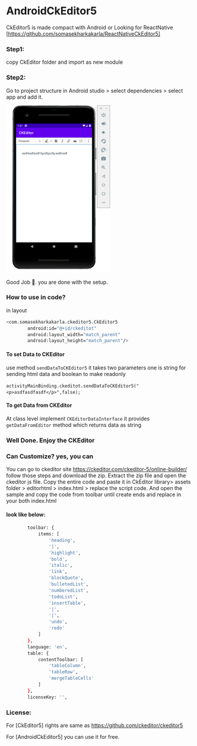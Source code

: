 # AndroidCkEditor5
CkEditor5 is made compact with Android
or Looking for ReactNative [https://github.com/somasekharkakarla/ReactNativeCkEditor5]

### Step1:
copy CkEditor folder and import as new module

### Step2:
Go to project structure in Android studio > select dependencies > select app and add it.


<img src="https://github.com/somasekharkakarla/AndroidCkEditor5/blob/master/Screenshot1.png" width="280" height="450">


Good Job 👏. you are done with the setup.

### How to use in code?

in layout

```sh
<com.somasekharkakarla.ckeditor5.CkEditor5
        android:id="@+id/ckeditot"
        android:layout_width="match_parent"
        android:layout_height="match_parent"/> 
```

#### To set Data to CKEditor
use method ```sendDataToCKEditor5``` it takes two parameters one is string for sending html data and boolean to make readonly

```activityMainBinding.ckeditot.sendDataToCKEditor5("<p>asdfasdfasdf</p>",false);```

#### To get Data from CKEditor

At class level implement  ```CKEditorDataInterface``` it provides ```getDataFromEditor``` method which returns data as string

### Well Done. Enjoy the CKEditor

### Can Customize? yes, you can

You can go to ckeditor site https://ckeditor.com/ckeditor-5/online-builder/
follow those steps and download the zip. Extract the zip file and open the ckeditor js file. Copy the entire code and paste it in CkEditor library> assets folder > editorhtml > index.html > replace the script code. And open the sample and copy the code from toolbar until create ends and replace in your both index.html

#### look like below:

```sh ClassicEditor.create( document.querySelector( '#editor' ), {
		toolbar: {
			items: [
				'heading',
				'|',
				'highlight',
				'bold',
				'italic',
				'link',
				'blockQuote',
				'bulletedList',
				'numberedList',
				'todoList',
				'insertTable',
				'|',
				'|',
				'undo',
				'redo'
			]
		},
		language: 'en',
		table: {
			contentToolbar: [
				'tableColumn',
				'tableRow',
				'mergeTableCells'
			]
		},
		licenseKey: '',
 ```
 ### License:
For [CkEditor5] rights are same as https://github.com/ckeditor/ckeditor5

For [AndroidCkEditor5] you can use it for free.
